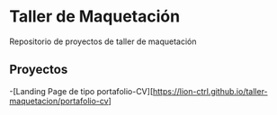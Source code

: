 # Taller de Maquetación

Repositorio de proyectos de taller de maquetación

## Proyectos

-[Landing Page de tipo portafolio-CV][https://lion-ctrl.github.io/taller-maquetacion/portafolio-cv]
